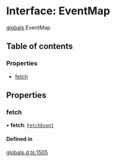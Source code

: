 # Interface: EventMap

[globals](../modules/globals.md).EventMap

## Table of contents

### Properties

- [fetch](globals.EventMap.md#fetch)

## Properties

### fetch

• **fetch**: [`FetchEvent`](globals.FetchEvent.md)

#### Defined in

[globals.d.ts:1505](https://github.com/goodcodedev/bun-types/blob/8bd1b3a/globals.d.ts#L1505)
